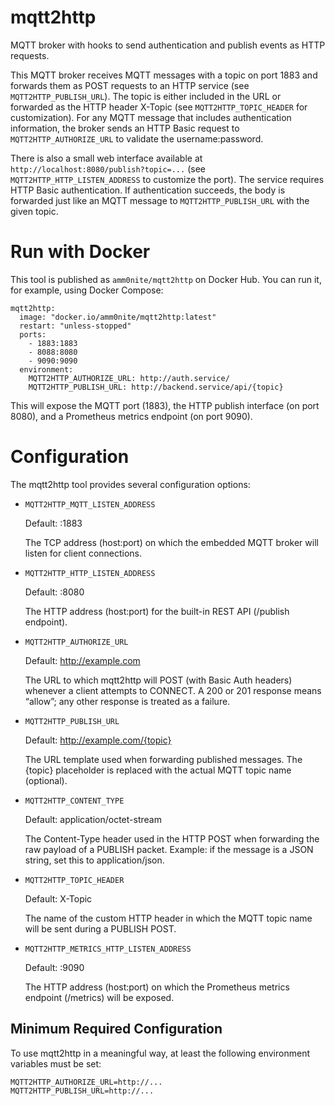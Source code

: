 # mqtt2http

MQTT broker with hooks to send authentication and publish events as HTTP requests.

This MQTT broker receives MQTT messages with a topic on port 1883 and forwards them as POST requests to an HTTP service (see `MQTT2HTTP_PUBLISH_URL`). 
The topic is either included in the URL or forwarded as the HTTP header X-Topic (see `MQTT2HTTP_TOPIC_HEADER` for customization).
For any MQTT message that includes authentication information, the broker sends an HTTP Basic request to `MQTT2HTTP_AUTHORIZE_URL` to validate the username:password.

There is also a small web interface available at `http://localhost:8080/publish?topic=...` (see `MQTT2HTTP_HTTP_LISTEN_ADDRESS` to customize the port). 
The service requires HTTP Basic authentication. If authentication succeeds, the body is forwarded just like an MQTT message to `MQTT2HTTP_PUBLISH_URL` with the given topic.

# Run with Docker

This tool is published as `amm0nite/mqtt2http` on Docker Hub. You can run it, for example, using Docker Compose:

    mqtt2http:
      image: "docker.io/amm0nite/mqtt2http:latest"
      restart: "unless-stopped"
      ports:
        - 1883:1883
        - 8088:8080
        - 9090:9090
      environment:
        MQTT2HTTP_AUTHORIZE_URL: http://auth.service/
        MQTT2HTTP_PUBLISH_URL: http://backend.service/api/{topic}

This will expose the MQTT port (1883), the HTTP publish interface (on port 8080), and a Prometheus metrics endpoint (on port 9090).

# Configuration

The mqtt2http tool provides several configuration options:

- `MQTT2HTTP_MQTT_LISTEN_ADDRESS`

  Default: :1883

  The TCP address (host:port) on which the embedded MQTT broker will listen for client connections.

- `MQTT2HTTP_HTTP_LISTEN_ADDRESS`

  Default: :8080
  
  The HTTP address (host:port) for the built-in REST API (/publish endpoint).

- `MQTT2HTTP_AUTHORIZE_URL`
  
  Default: http://example.com
  
  The URL to which mqtt2http will POST (with Basic Auth headers) whenever a client attempts to CONNECT. A 200 or 201 response means “allow”; any other response is treated as a failure.

- `MQTT2HTTP_PUBLISH_URL`
  
  Default: http://example.com/{topic}
  
  The URL template used when forwarding published messages. The {topic} placeholder is replaced with the actual MQTT topic name (optional).

- `MQTT2HTTP_CONTENT_TYPE`
  
  Default: application/octet-stream
  
  The Content-Type header used in the HTTP POST when forwarding the raw payload of a PUBLISH packet.
  Example: if the message is a JSON string, set this to application/json.

- `MQTT2HTTP_TOPIC_HEADER`
  
  Default: X-Topic
  
  The name of the custom HTTP header in which the MQTT topic name will be sent during a PUBLISH POST.

- `MQTT2HTTP_METRICS_HTTP_LISTEN_ADDRESS`
  
  Default: :9090
  
  The HTTP address (host:port) on which the Prometheus metrics endpoint (/metrics) will be exposed.

## Minimum Required Configuration

To use mqtt2http in a meaningful way, at least the following environment variables must be set:

    MQTT2HTTP_AUTHORIZE_URL=http://...
    MQTT2HTTP_PUBLISH_URL=http://...
